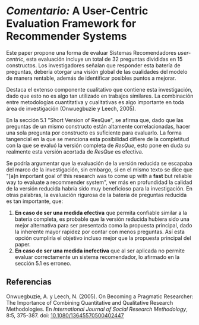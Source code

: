# _Comentario:_ A User-Centric Evaluation Framework for Recommender Systems

Este paper propone una forma de evaluar Sistemas Recomendadores _user-centric_, esta evaluación incluye un total de 32 preguntas divididas en 15 constructos. Los investigadores señalan que responder esta batería de preguntas, debería otorgar una visión global de las cualidades del modelo de manera rentable, además de identificar posibles puntos a mejorar.

Destaca el extenso componente cualitativo que contiene esta investigación, dado que esto no es algo tan utilizado en trabajos similares. La combinación entre metodologías cuantitativa y cualitativas es algo importante en toda área de investigación (Onwuegbuzie y Leech, 2005).

En la sección 5.1 "Short Version of ResQue", se afirma que, dado que las preguntas de un mismo constructo están altamente correlacionadas, hacer una sola pregunta por constructo es suficiente para evaluarlo. La forma tangencial en la que se menciona esta posibilidad difiere de la completitud con la que se evaluó la versión completa de _ResQue_, esto pone en duda su realmente esta versión acortada de _ResQue_ es efectiva.

Se podría argumentar que la evaluación de la versión reducida se escapaba del marco de la investigación, sin embargo, si en el mismo texto se dice que "[a]n important goal of this research was to come up with a **fast** but reliable way to evaluate a recommender system", ver más en profundidad la calidad de la versión reducida habría sido muy beneficioso para la investigación. En otras palabras, la evaluación rigurosa de la batería de preguntas reducida es tan importante, que:

1. **En caso de ser una medida efectiva** que permita confiable similar a la batería completa, es probable que la versión reducida hubiera sido una mejor alternativa para ser presentada como la propuesta principal, dado la inherente mayor rapidez por contar con menos preguntas. Así esta opción cumpliría el objetivo incluso mejor que la propuesta principal del paper.
2. **En caso de ser una medida inefectiva** que al ser aplicada no permite evaluar correctamente un sistema recomendador, lo afirmado en la sección 5.1 es erroneo.



## Referencias


 Onwuegbuzie, A. y Leech, N. (2005). On Becoming a Pragmatic Researcher: The Importance of Combining Quantitative and Qualitative Research Methodologies. En _International Journal of Social Research Methodology_, 8:5, 375-387. doi: [10.1080/13645570500402447](https://doi.org/10.1080/13645570500402447)

